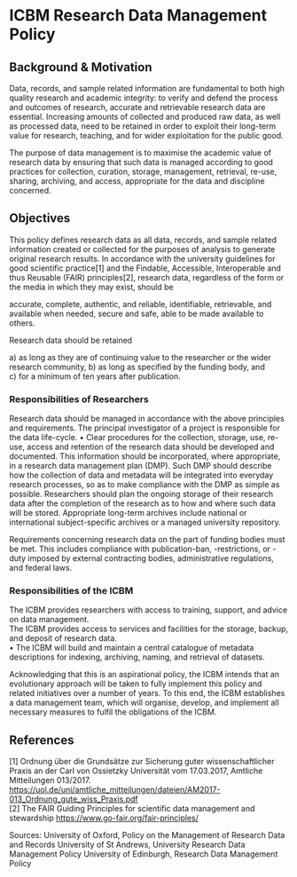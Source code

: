 # ICBM Research Data Management Policy  

## Background & Motivation  

Data, records, and sample related information are fundamental to both high quality research and academic integrity: to verify and defend the process and outcomes of research, accurate and retrievable research data are essential. Increasing amounts of collected and produced raw data, as well as processed data, need to be retained in order to exploit their long-term value for research, teaching, and for wider exploitation for the public good.  

The purpose of data management is to maximise the academic value of research data by ensuring that such data is managed according to good practices for collection, curation, storage, management, retrieval, re-use, sharing, archiving, and access, appropriate for the data and discipline concerned.  

## Objectives  

This policy defines research data as all data, records, and sample related information created or collected for the purposes of analysis to generate original research results. In accordance with the university guidelines for good scientific practice[1] and the Findable, Accessible, Interoperable and thus Reusable (FAIR) principles[2], research data, regardless of the form or the media in which they may exist, should be  

accurate, complete, authentic, and reliable, identifiable, retrievable, and available when needed, secure and safe, able to be made available to others.  

Research data should be retained  

a) as long as they are of continuing value to the researcher or the wider research community, b) as long as specified by the funding body, and   
c) for a minimum of ten years after publication.  

### Responsibilities of Researchers  

Research data should be managed in accordance with the above principles and requirements. The principal investigator of a project is responsible for the data life-cycle. • Clear procedures for the collection, storage, use, re-use, access and retention of the research data should be developed and documented. This information should be incorporated, where appropriate, in a research data management plan (DMP). Such DMP should describe how the collection of data and metadata will be integrated into everyday research processes, so as to make compliance with the DMP as simple as possible. Researchers should plan the ongoing storage of their research data after the completion of the research as to how and where such data will be stored. Appropriate long-term archives include national or international subject-specific archives or a managed university repository.  

Requirements concerning research data on the part of funding bodies must be met. This includes compliance with publication-ban, -restrictions, or -duty imposed by external contracting bodies, administrative regulations, and federal laws.  

### Responsibilities of the ICBM  

The ICBM provides researchers with access to training, support, and advice on data management.   
The ICBM provides access to services and facilities for the storage, backup, and deposit of research data.   
• The ICBM will build and maintain a central catalogue of metadata descriptions for indexing, archiving, naming, and retrieval of datasets.  

Acknowledging that this is an aspirational policy, the ICBM intends that an evolutionary approach will be taken to fully implement this policy and related initiatives over a number of years. To this end, the ICBM establishes a data management team, which will organise, develop, and implement all necessary measures to fulfil the obligations of the ICBM.  

## References  

[1] Ordnung über die Grundsätze zur Sicherung guter wissenschaftlicher Praxis an der Carl von Ossietzky Universität vom 17.03.2017, Amtliche Mitteilungen 013/2017. https://uol.de/uni/amtliche_mitteilungen/dateien/AM2017-013_Ordnung_gute_wiss_Praxis.pdf   
[2] The FAIR Guiding Principles for scientific data management and stewardship https://www.go-fair.org/fair-principles/  

Sources: University of Oxford, Policy on the Management of Research Data and Records University of St Andrews, University Research Data Management Policy University of Edinburgh, Research Data Management Policy  